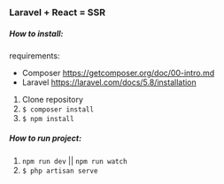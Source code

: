 ### Laravel + React = SSR

##### How to install:

requirements:

-   Composer https://getcomposer.org/doc/00-intro.md
-   Laravel https://laravel.com/docs/5.8/installation

1. Clone repository
2. `$ composer install`
3. `$ npm install`

##### How to run project:

1. `npm run dev` || `npm run watch`
2. `$ php artisan serve`
